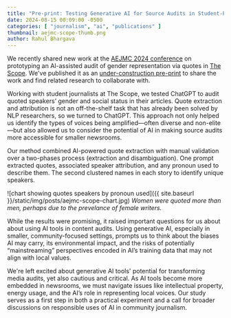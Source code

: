 ```yaml
---
title: "Pre-print: Testing Generative AI for Source Audits in Student-Produced Local News"
date: 2024-08-15 00:09:00 -0500
categories: [ "journalism", "ai", "publications" ]
thumbnail: aejmc-scope-thumb.png
author: Rahul Bhargava
---
```


We recently shared new work at the [AEJMC 2024 conference](https://community.aejmc.org/conference/home) on prototyping an AI-assisted audit of gender representation via quotes in [The Scope](https://thescopeboston.org). We've published it as an [under-construction pre-print](https://osf.io/preprints/socarxiv/7hc2d) to share the work and find related research to collaborate with.

Working with student journalists at The Scope, we tested ChatGPT to audit quoted speakers’ gender and social status in their articles. Quote extraction and attribution is not an off-the-shelf task that has already been solved by NLP researchers, so we turned to ChatGPT. This approach not only helped us identify the types of voices being amplified—often diverse and non-elite—but also allowed us to consider the potential of AI in making source audits more accessible for smaller newsrooms.

Our method combined AI-powered quote extraction with manual validation over a two-phases process (extraction and disambiguation). One prompt extracted quotes, associated speaker attribution, and any pronoun used to describe them. The second clustered names in each story to identify unique speakers.

![chart showing quotes speakers by pronoun used]({{ site.baseurl }}/static/img/posts/aejmc-scope-chart.jpg)
*Women were quoted more than men, perhaps due to the prevelance of female writers.*

While the results were promising, it raised important questions for us about about using AI tools in content audits. Using generative AI, especially in smaller, community-focused settings, prompts us to think about the biases AI may carry, its environmental impact, and the risks of potentially “mainstreaming” perspectives encoded in AI’s training data that may not align with local values.

We're left excited about generative AI tools' potential for transforming media audits, yet also cautious and critical. As AI tools become more embedded in newsrooms, we must navigate issues like intellectual property, energy usage, and the AI’s role in representing local voices. Our study serves as a first step in both a practical experiment and a call for broader discussions on responsible uses of AI in community journalism.
